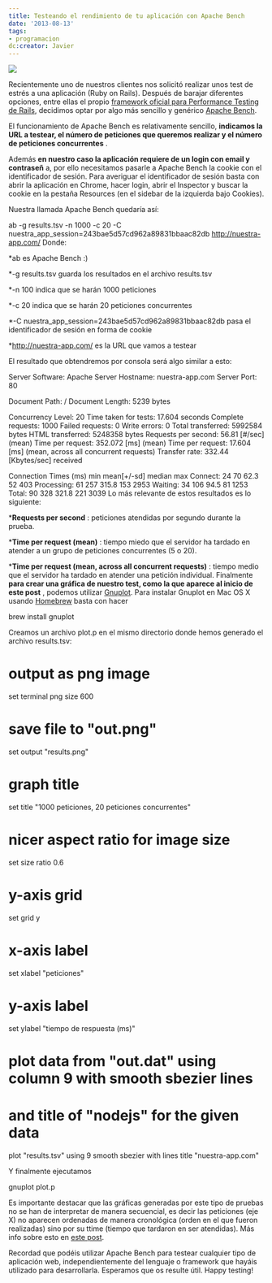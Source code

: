 ```yaml
---
title: Testeando el rendimiento de tu aplicación con Apache Bench
date: '2013-08-13'
tags:
- programacion
dc:creator: Javier
---
```


![](http://blog.diacode.com/wp-content/uploads/2013/08/results.png)

Recientemente uno de nuestros clientes nos solicitó realizar unos test de estrés a una aplicación (Ruby on Rails). Después de barajar diferentes opciones, entre ellas el propio 
[framework oficial para Performance Testing de Rails](http://guides.rubyonrails.org/v3.2.13/performance_testing.html), decidimos optar por algo más sencillo y genérico 
[Apache Bench](http://httpd.apache.org/docs/2.2/programs/ab.html).

El funcionamiento de Apache Bench es relativamente sencillo, 
**indicamos la URL a testear, el número de peticiones que queremos realizar y el número de peticiones concurrentes**
.


Además 
**en nuestro caso la aplicación requiere de un login con email y contraseñ**
a, por ello necesitamos pasarle a Apache Bench la cookie con el identificador de sesión. Para averiguar el identificador de sesión basta con abrir la aplicación en Chrome, hacer login, abrir el Inspector y buscar la cookie en la pestaña Resources (en el sidebar de la izquierda bajo Cookies).

Nuestra llamada Apache Bench quedaría así:

ab -g results.tsv -n 1000 -c 20 -C nuestra_app_session=243bae5d57cd962a89831bbaac82db http://nuestra-app.com/
Donde:

*ab es Apache Bench :)

	
*-g results.tsv guarda los resultados en el archivo results.tsv

	
*-n 100 indica que se harán 1000 peticiones

	
*-c 20 indica que se harán 20 peticiones concurrentes

	
*-C nuestra_app_session=243bae5d57cd962a89831bbaac82db pasa el identificador de sesión en forma de cookie

	
*http://nuestra-app.com/ es la URL que vamos a testear

El resultado que obtendremos por consola será algo similar a esto:

Server Software:        Apache
Server Hostname:        nuestra-app.com
Server Port:            80

Document Path:          /
Document Length:        5239 bytes

Concurrency Level:      20
Time taken for tests:   17.604 seconds
Complete requests:      1000
Failed requests:        0
Write errors:           0
Total transferred:      5992584 bytes
HTML transferred:       5248358 bytes
Requests per second:    56.81 [#/sec] (mean)
Time per request:       352.072 [ms] (mean)
Time per request:       17.604 [ms] (mean, across all concurrent requests)
Transfer rate:          332.44 [Kbytes/sec] received

Connection Times (ms)
      min  mean[+/-sd] median   max
Connect:       24   70  62.3     52     403
Processing:    61  257 315.8    153    2953
Waiting:       34  106  94.5     81    1253
Total:         90  328 321.8    221    3039
Lo más relevante de estos resultados es lo siguiente:

***Requests per second**
: peticiones atendidas por segundo durante la prueba.

	
***Time per request (mean)**
: tiempo miedo que el servidor ha tardado en atender a un grupo de peticiones concurrentes (5 o 20).

	
***Time per request (mean, across all concurrent requests)**
: tiempo medio que el servidor ha tardado en atender una petición individual.
Finalmente 
**para crear una gráfica de nuestro test, como la que aparece al inicio de este post**
, podemos utilizar 
[Gnuplot](http://www.gnuplot.info/). Para instalar Gnuplot en Mac OS X usando 
[Homebrew](http://brew.sh/) basta con hacer

brew install gnuplot

Creamos un archivo 
plot.p en el mismo directorio donde hemos generado el archivo 
results.tsv:

# output as png image
set terminal png size 600

# save file to "out.png"
set output "results.png"

# graph title
set title "1000 peticiones, 20 peticiones concurrentes"

# nicer aspect ratio for image size
set size ratio 0.6

# y-axis grid
set grid y

# x-axis label
set xlabel "peticiones"

# y-axis label
set ylabel "tiempo de respuesta (ms)"

# plot data from "out.dat" using column 9 with smooth sbezier lines
# and title of "nodejs" for the given data
plot "results.tsv" using 9 smooth sbezier with lines title "nuestra-app.com"

Y finalmente ejecutamos 

gnuplot plot.p

Es importante destacar que las gráficas generadas por este tipo de pruebas no se han de interpretar de manera secuencial, es decir las peticiones (eje X) no aparecen ordenadas de manera cronológica (orden en el que fueron realizadas) sino por su 
ttime (tiempo que tardaron en ser atendidas). Más info sobre esto en 
[este post](http://www.bradlanders.com/2013/04/15/apache-bench-and-gnuplot-youre-probably-doing-it-wrong/).

Recordad que podéis utilizar Apache Bench para testear cualquier tipo de aplicación web, independientemente del lenguaje o framework que hayáis utilizado para desarrollarla. Esperamos que os resulte útil. Happy testing!
